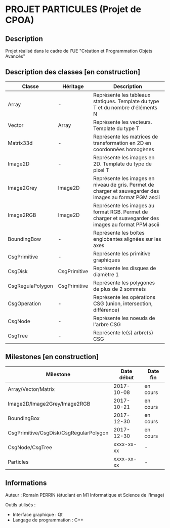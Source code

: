 # PROJET PARTICULES (Projet de CPOA)

## Description

Projet réalisé dans le cadre de l'UE "Création et Programmation Objets Avancés"

## Description des classes [en construction]

| **Classe** | **Héritage** | **Description** |
|--------|-------------|-------------|
| Array | - | Représente les tableaux statiques. Template du type T et du nombre d'éléments N |
| Vector | Array | Représente les vecteurs. Template du type T |
| Matrix33d | - | Représente les matrices de transformation en 2D en coordonnées homogènes |
| Image2D | - | Représente les images en 2D. Template du type de pixel T |
| Image2Grey | Image2D | Représente les images en niveau de gris. Permet de charger et sauvegarder des images au format PGM ascii |
| Image2RGB | Image2D | Représente les images au format RGB. Permet de charger et suavegarder des images au format PPM ascii |
| BoundingBow | - | Représente les boîtes englobantes alignées sur les axes |
| CsgPrimitive | - | Représente les primitive graphiques |
| CsgDisk | CsgPrimitive | Représente les disques de diamètre 1 |
| CsgRegulaPolygon | CsgPrimitive | Représente les polygones de plus de 2 sommets |
| CsgOperation | - | Représente les opérations CSG (union, intersection, différence) |
| CsgNode | - | Représente les noeuds de l'arbre CSG |
| CsgTree | - | Représente le(s) arbre(s) CSG |

## Milestones [en construction]

| **Milestone** | **Date début** | **Date fin** |
|---------------|----------------|--------------|
| Array/Vector/Matrix | 2017-10-08 | en cours |
| Image2D/Image2Grey/Image2RGB | 2017-10-21 | en cours |
| BoundingBox | 2017-12-30 | en cours |
| CsgPrimitive/CsgDisk/CsgRegularPolygon | 2017-12-30 | en cours |
| CsgNode/CsgTree | xxxx-xx-xx | - |
| Particles | xxxx-xx-xx | - |

## Informations

Auteur : Romain PERRIN (étudiant en M1 Informatique et Science de l'Image)

Outils utilisés :
* Interface graphique : Qt
* Langage de programmation : C++


